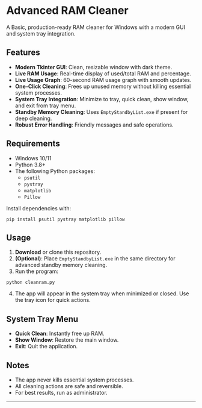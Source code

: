 # Advanced RAM Cleaner

A Basic, production-ready RAM cleaner for Windows with a modern GUI and system tray integration.

## Features

- **Modern Tkinter GUI**: Clean, resizable window with dark theme.
- **Live RAM Usage**: Real-time display of used/total RAM and percentage.
- **Live Usage Graph**: 60-second RAM usage graph with smooth updates.
- **One-Click Cleaning**: Frees up unused memory without killing essential system processes.
- **System Tray Integration**: Minimize to tray, quick clean, show window, and exit from tray menu.
- **Standby Memory Cleaning**: Uses `EmptyStandbyList.exe` if present for deep cleaning.
- **Robust Error Handling**: Friendly messages and safe operations.

## Requirements

- Windows 10/11
- Python 3.8+
- The following Python packages:
  - `psutil`
  - `pystray`
  - `matplotlib`
  - `Pillow`

Install dependencies with:

```
pip install psutil pystray matplotlib pillow
```

## Usage

1. **Download** or clone this repository.
2. **(Optional)**: Place `EmptyStandbyList.exe` in the same directory for advanced standby memory cleaning.
3. Run the program:

```
python cleanram.py
```

4. The app will appear in the system tray when minimized or closed. Use the tray icon for quick actions.

## System Tray Menu
- **Quick Clean**: Instantly free up RAM.
- **Show Window**: Restore the main window.
- **Exit**: Quit the application.

## Notes
- The app never kills essential system processes.
- All cleaning actions are safe and reversible.
- For best results, run as administrator.

---
